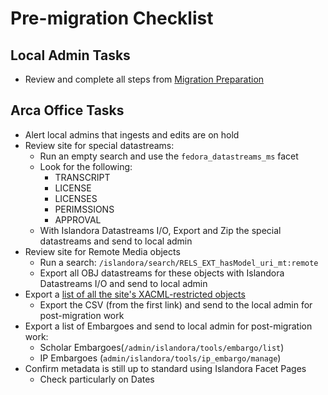 # Pre-migration Checklist

## Local Admin Tasks

* Review and complete all steps from [Migration Preparation](/arca-docs/docs/migration-tasks/migration-preparation.md)


## Arca Office Tasks

* Alert local admins that ingests and edits are on hold
* Review site for special datastreams:
  * Run an empty search and use the `fedora_datastreams_ms` facet
  * Look for the following:
    * TRANSCRIPT
    * LICENSE
    * LICENSES
    * PERIMSSIONS
    * APPROVAL
  * With Islandora Datastreams I/O, Export and Zip the special datastreams and send to local admin
* Review site for Remote Media objects
  * Run a search: `/islandora/search/RELS_EXT_hasModel_uri_mt:remote`
  * Export all OBJ datastreams for these objects with Islandora Datastreams I/O and send to local admin
* Export a [list of all the site's XACML-restricted objects](https://arcabc.ca/viewing-restricted-objects?rels_ext_ismemberofcollection_uri_mt=&pid_namespace_t=)
  * Export the CSV (from the first link) and send to the local admin for post-migration work
* Export a list of Embargoes and send to local admin for post-migration work:
  * Scholar Embargoes(`/admin/islandora/tools/embargo/list`)
  * IP Embargoes (`admin/islandora/tools/ip_embargo/manage`)
* Confirm metadata is still up to standard using Islandora Facet Pages
  * Check particularly on Dates

  
  